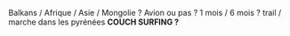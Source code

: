 Balkans / Afrique / Asie / Mongolie ?
Avion ou pas ?
1 mois / 6 mois ?
trail / marche dans les pyrénées
**COUCH SURFING ?**



